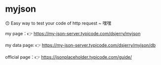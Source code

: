 # myjson

🙃 Easy way to test your code of http request ~ 嘿嘿

my page：👉 https://my-json-server.typicode.com/dsjerry/myjson

my data page: 👉 https://my-json-server.typicode.com/dsjerry/myjson/db

official page：👉 https://jsonplaceholder.typicode.com/guide/

